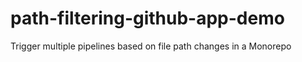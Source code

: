 # path-filtering-github-app-demo
Trigger multiple pipelines based on file path changes in a Monorepo
